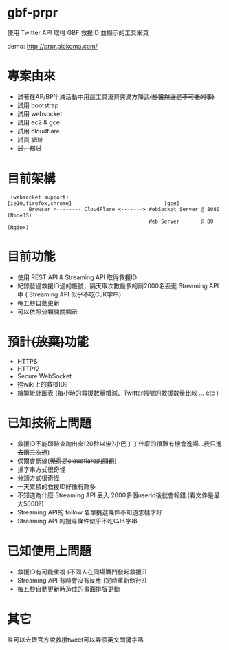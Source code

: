 gbf-prpr
===============

使用 Twitter API 取得 GBF 救援ID 並顯示的工具網頁

demo:
http://prpr.pickoma.com/

# 專案由來

- 試著在AP/BP半減活動中用這工具湊齊突滿方陣武~~(想當然這是不可能的事)~~
- 試用 bootstrap
- 試用 websocket
- 試用 ec2 & gce
- 試用 cloudflare
- 試買 網址
- ~~試，都試~~

# 目前架構

```
 (websocket support)
[ie10,firefox,chrome]                              [gce]
       Browser <-------- CloudFlare <-------> WebSocket Server @ 8080 (NodeJS)
                                              Web Server       @ 80   (Nginx)
```

# 目前功能

- 使用 REST API & Streaming API 取得救援ID
- 紀錄發過救援ID過的帳號，隔天取次數最多的前2000名丟進 Streaming API 中 ( Streaming API 似乎不吃CJK字串)
- 每五秒自動更新
- 可以依照分類開關顯示

# 預計~~(放棄)~~功能

- HTTPS
- HTTP/2 
- Secure WebSocket
- 撈wiki上的救援ID?
- 繪製統計圖表 (每小時的救援數量增減、Twitter帳號的救援數量比較 ... etc )

# 已知技術上問題

- 救援ID不能即時查詢出來(20秒以後?小巴丁丁什麼的很難有機會進場...~~我只進去兩三次過~~)
- 偶爾會斷線(~~覺得是cloudflare的問題~~)
- 拆字串方式很奇怪
- 分類方式很奇怪
- 一天累積的救援ID好像有點多
- 不知道為什麼 Streaming API 丟入 2000多個userid後就會報錯 (看文件是最大5000?)
- Streaming API的 follow 名單挑選條件不知道怎樣才好
- Streaming API 的搜尋條件似乎不吃CJK字串

# 已知使用上問題

- 救援ID有可能重複 (不同人在同場戰鬥發起救援?)
- Streaming API 有時會沒有反應 (定時重新執行?)
- 每五秒自動更新時造成的畫面排版更動

# 其它

~~誰可以去跟官方說救援tweet可以弄個英文關鍵字嗎~~